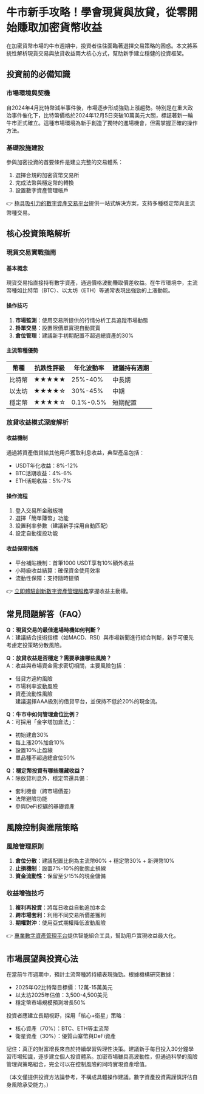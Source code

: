 # 牛市新手攻略！學會現貨與放貸，從零開始賺取加密貨幣收益

在加密貨幣市場的牛市週期中，投資者往往面臨著選擇交易策略的困惑。本文將系統性解析現貨交易與放貸收益兩大核心方式，幫助新手建立穩健的投資框架。

## 投資前的必備知識

### 市場環境與契機
自2024年4月比特幣減半事件後，市場逐步形成強勁上漲趨勢。特別是在重大政治事件催化下，比特幣價格於2024年12月5日突破10萬美元大關，標誌著新一輪牛市正式確立。這種市場環境為新手創造了獨特的進場機會，但需掌握正確的操作方法。

### 基礎設施建設
參與加密投資的首要條件是建立完整的交易體系：
1. 選擇合規的加密貨幣交易所
2. 完成法幣與穩定幣的轉換
3. 設置數字資產管理帳戶

👉 [極具吸引力的數字資產交易平台](https://bit.ly/okx_welcome)提供一站式解決方案，支持多種穩定幣與主流幣種交易。

## 核心投資策略解析

### 現貨交易實戰指南
#### 基本概念
現貨交易指直接持有數字資產，通過價格波動賺取價差收益。在牛市環境中，主流幣種如比特幣（BTC）、以太坊（ETH）等通常表現出強勁的上漲動能。

#### 操作技巧
1. **市場監測**：使用交易所提供的行情分析工具追蹤市場動態
2. **掛單交易**：設置限價單實現自動買賣
3. **倉位管理**：建議新手初期配置不超過總資產的30%

#### 主流幣種優勢
| 幣種       | 抗跌性評級 | 年化波動率 | 建議持有週期 |
|------------|------------|------------|--------------|
| 比特幣     | ★★★★★      | 25%-40%    | 中長期       |
| 以太坊     | ★★★★☆      | 30%-45%    | 中期         |
| 穩定幣     | ★★★★☆      | 0.1%-0.5%  | 短期配置     |

### 放貸收益模式深度解析
#### 收益機制
通過將資產借貸給其他用戶獲取利息收益，典型產品包括：
- USDT年化收益：8%-12%
- BTC活期收益：4%-6%
- ETH活期收益：5%-7%

#### 操作流程
1. 登入交易所金融板塊
2. 選擇「簡單賺幣」功能
3. 設置利率參數（建議新手採用自動匹配）
4. 設定自動復投功能

#### 收益保障措施
- 平台補貼機制：首筆1000 USDT享有10%額外收益
- 小時級收益結算：確保資金使用效率
- 流動性保障：支持隨時提領

👉 [立即體驗創新數字資產管理服務](https://bit.ly/okx_welcome)掌握收益主動權。

## 常見問題解答（FAQ）

**Q：現貨交易的最佳進場時機如何判斷？**  
A：建議結合技術指標（如MACD、RSI）與市場新聞進行綜合判斷，新手可優先考慮定投策略分散風險。

**Q：放貸收益是否穩定？需要承擔哪些風險？**  
A：收益與市場資金需求密切相關，主要風險包括：
- 借貸方違約風險
- 市場利率波動風險
- 資產流動性風險  
建議選擇AAA級別的借貸平台，並保持不低於20%的現金流。

**Q：牛市中如何管理倉位比例？**  
A：可採用「金字塔加倉法」：
- 初始建倉30%
- 每上漲20%加倉10%
- 設置10%止盈線
- 單品種不超過總倉位50%

**Q：穩定幣投資有哪些隱藏收益？**  
A：除放貸利息外，穩定幣還具備：
- 套利機會（跨市場價差）
- 法幣避險功能
- 參與DeFi挖礦的基礎資產

## 風險控制與進階策略

### 風險管理原則
1. **倉位分散**：建議配置比例為主流幣60% + 穩定幣30% + 新興幣10%
2. **止損機制**：設置7%-10%的動態止損線
3. **資金流動性**：保留至少15%的現金儲備

### 收益增強技巧
1. **複利再投資**：將每日收益自動追加本金
2. **跨市場套利**：利用不同交易所價差獲利
3. **期權對沖**：使用亞式期權降低波動風險

👉 [專業數字資產管理平台](https://bit.ly/okx_welcome)提供智能組合工具，幫助用戶實現收益最大化。

## 市場展望與投資心法

在當前牛市週期中，預計主流幣種將持續表現強勁。根據機構研究數據：
- 2025年Q2比特幣目標價：12萬-15萬美元
- 以太坊2025年估值：3,500-4,500美元
- 穩定幣市場規模預測增長50%

投資者應建立長期視野，採用「核心+衛星」策略：
- 核心資產（70%）：BTC、ETH等主流幣
- 衛星資產（30%）：優質山寨幣與DeFi資產

記住：真正的財富增長來自於持續學習與理性決策。建議新手每日投入30分鐘學習市場知識，逐步建立個人投資體系。加密市場雖具高波動性，但通過科學的風險管理與策略組合，完全可以在控制風險的同時實現資產增值。

（本文僅提供投資方法論參考，不構成具體操作建議。數字資產投資需謹慎評估自身風險承受能力。）